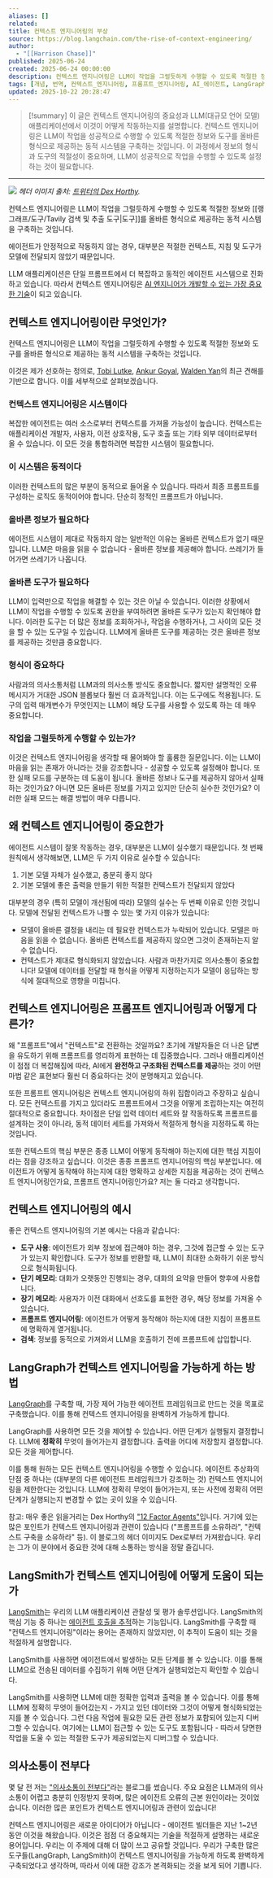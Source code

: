 ```yaml
---
aliases: []
related:
title: 컨텍스트 엔지니어링의 부상
source: https://blog.langchain.com/the-rise-of-context-engineering/
author:
  - "[[Harrison Chase]]"
published: 2025-06-24
created: 2025-06-24 00:00:00
description: 컨텍스트 엔지니어링은 LLM이 작업을 그럴듯하게 수행할 수 있도록 적절한 정보와 도구를 올바른 형식으로 제공하는 동적 시스템을 구축하는 것입니다. 에이전트가 안정적으로 작동하지 않는 경우, 대부분은 적절한 컨텍스트, 지침 및 도구가 모델에 전달되지 않았기 때문입니다.
tags: [개념, 번역, 컨텍스트_엔지니어링, 프롬프트_엔지니어링, AI_에이전트, LangGraph, LangSmith, LLM]
updated: 2025-10-22 20:28:47
---
```

> [!summary]
> 이 글은 컨텍스트 엔지니어링의 중요성과 LLM(대규모 언어 모델) 애플리케이션에서 이것이 어떻게 작동하는지를 설명합니다. 컨텍스트 엔지니어링은 LLM이 작업을 성공적으로 수행할 수 있도록 적절한 정보와 도구를 올바른 형식으로 제공하는 동적 시스템을 구축하는 것입니다. 이 과정에서 정보의 형식과 도구의 적절성이 중요하며, LLM이 성공적으로 작업을 수행할 수 있도록 설정하는 것이 필요합니다.

---
![](https://blog.langchain.com/content/images/size/w1248/format/webp/2025/06/GtRmoOqaUAEXH2i.jpeg)
*헤더 이미지 출처:* [*트위터의 Dex Horthy*](https://x.com/dexhorthy/status/1933283008863482067?ref=blog.langchain.com)*.*

컨텍스트 엔지니어링은 LLM이 작업을 그럴듯하게 수행할 수 있도록 적절한 정보와 [[랭그래프/도구/Tavily 검색 및 추출 도구|도구]]를 올바른 형식으로 제공하는 동적 시스템을 구축하는 것입니다.

에이전트가 안정적으로 작동하지 않는 경우, 대부분은 적절한 컨텍스트, 지침 및 도구가 모델에 전달되지 않았기 때문입니다.

LLM 애플리케이션은 단일 프롬프트에서 더 복잡하고 동적인 에이전트 시스템으로 진화하고 있습니다. 따라서 컨텍스트 엔지니어링은 [AI 엔지니어가 개발할 수 있는 가장 중요한 기술](https://cognition.ai/blog/dont-build-multi-agents?ref=blog.langchain.com#a-theory-of-building-long-running-agents)이 되고 있습니다.

## 컨텍스트 엔지니어링이란 무엇인가?

컨텍스트 엔지니어링은 LLM이 작업을 그럴듯하게 수행할 수 있도록 적절한 정보와 도구를 올바른 형식으로 제공하는 동적 시스템을 구축하는 것입니다.

이것은 제가 선호하는 정의로, [Tobi Lutke](https://x.com/tobi/status/1935533422589399127?ref=blog.langchain.com), [Ankur Goyal](https://x.com/ankrgyl/status/1913766591910842619?ref=blog.langchain.com), [Walden Yan](https://cognition.ai/blog/dont-build-multi-agents?ref=blog.langchain.com)의 최근 견해를 기반으로 합니다. 이를 세부적으로 살펴보겠습니다.

### **컨텍스트 엔지니어링은 시스템이다**

복잡한 에이전트는 여러 소스로부터 컨텍스트를 가져올 가능성이 높습니다. 컨텍스트는 애플리케이션 개발자, 사용자, 이전 상호작용, 도구 호출 또는 기타 외부 데이터로부터 올 수 있습니다. 이 모든 것을 통합하려면 복잡한 시스템이 필요합니다.

### **이 시스템은 동적이다**

이러한 컨텍스트의 많은 부분이 동적으로 들어올 수 있습니다. 따라서 최종 프롬프트를 구성하는 로직도 동적이어야 합니다. 단순히 정적인 프롬프트가 아닙니다.

### **올바른 정보가 필요하다**

에이전트 시스템이 제대로 작동하지 않는 일반적인 이유는 올바른 컨텍스트가 없기 때문입니다. LLM은 마음을 읽을 수 없습니다 - 올바른 정보를 제공해야 합니다. 쓰레기가 들어가면 쓰레기가 나옵니다.

### **올바른 도구가 필요하다**

LLM이 입력만으로 작업을 해결할 수 있는 것은 아닐 수 있습니다. 이러한 상황에서 LLM이 작업을 수행할 수 있도록 권한을 부여하려면 올바른 도구가 있는지 확인해야 합니다. 이러한 도구는 더 많은 정보를 조회하거나, 작업을 수행하거나, 그 사이의 모든 것을 할 수 있는 도구일 수 있습니다. LLM에게 올바른 도구를 제공하는 것은 올바른 정보를 제공하는 것만큼 중요합니다.

### **형식이 중요하다**

사람과의 의사소통처럼 LLM과의 의사소통 방식도 중요합니다. 짧지만 설명적인 오류 메시지가 거대한 JSON 블롭보다 훨씬 더 효과적입니다. 이는 도구에도 적용됩니다. 도구의 입력 매개변수가 무엇인지는 LLM이 해당 도구를 사용할 수 있도록 하는 데 매우 중요합니다.

### **작업을 그럴듯하게 수행할 수 있는가?**

이것은 컨텍스트 엔지니어링을 생각할 때 물어봐야 할 훌륭한 질문입니다. 이는 LLM이 마음을 읽는 존재가 아니라는 것을 강조합니다 - 성공할 수 있도록 설정해야 합니다. 또한 실패 모드를 구분하는 데 도움이 됩니다. 올바른 정보나 도구를 제공하지 않아서 실패하는 것인가요? 아니면 모든 올바른 정보를 가지고 있지만 단순히 실수한 것인가요? 이러한 실패 모드는 해결 방법이 매우 다릅니다.

## 왜 컨텍스트 엔지니어링이 중요한가

에이전트 시스템이 잘못 작동하는 경우, 대부분은 LLM이 실수했기 때문입니다. 첫 번째 원칙에서 생각해보면, LLM은 두 가지 이유로 실수할 수 있습니다:

1. 기본 모델 자체가 실수했고, 충분히 좋지 않다
2. 기본 모델에 좋은 출력을 만들기 위한 적절한 컨텍스트가 전달되지 않았다

대부분의 경우 (특히 모델이 개선됨에 따라) 모델의 실수는 두 번째 이유로 인한 것입니다. 모델에 전달된 컨텍스트가 나쁠 수 있는 몇 가지 이유가 있습니다:

- 모델이 올바른 결정을 내리는 데 필요한 컨텍스트가 누락되어 있습니다. 모델은 마음을 읽을 수 없습니다. 올바른 컨텍스트를 제공하지 않으면 그것이 존재하는지 알 수 없습니다.
- 컨텍스트가 제대로 형식화되지 않았습니다. 사람과 마찬가지로 의사소통이 중요합니다! 모델에 데이터를 전달할 때 형식을 어떻게 지정하는지가 모델이 응답하는 방식에 절대적으로 영향을 미칩니다.

## 컨텍스트 엔지니어링은 프롬프트 엔지니어링과 어떻게 다른가?

왜 "프롬프트"에서 "컨텍스트"로 전환하는 것일까요? 초기에 개발자들은 더 나은 답변을 유도하기 위해 프롬프트를 영리하게 표현하는 데 집중했습니다. 그러나 애플리케이션이 점점 더 복잡해짐에 따라, AI에게 **완전하고 구조화된 컨텍스트를 제공**하는 것이 어떤 마법 같은 표현보다 훨씬 더 중요하다는 것이 분명해지고 있습니다.

또한 프롬프트 엔지니어링은 컨텍스트 엔지니어링의 하위 집합이라고 주장하고 싶습니다. 모든 컨텍스트를 가지고 있더라도 프롬프트에서 그것을 어떻게 조립하는지는 여전히 절대적으로 중요합니다. 차이점은 단일 입력 데이터 세트와 잘 작동하도록 프롬프트를 설계하는 것이 아니라, 동적 데이터 세트를 가져와서 적절하게 형식을 지정하도록 하는 것입니다.

또한 컨텍스트의 핵심 부분은 종종 LLM이 어떻게 동작해야 하는지에 대한 핵심 지침이라는 점을 강조하고 싶습니다. 이것은 종종 프롬프트 엔지니어링의 핵심 부분입니다. 에이전트가 어떻게 동작해야 하는지에 대한 명확하고 상세한 지침을 제공하는 것이 컨텍스트 엔지니어링인가요, 프롬프트 엔지니어링인가요? 저는 둘 다라고 생각합니다.

## 컨텍스트 엔지니어링의 예시

좋은 컨텍스트 엔지니어링의 기본 예시는 다음과 같습니다:

- **도구 사용**: 에이전트가 외부 정보에 접근해야 하는 경우, 그것에 접근할 수 있는 도구가 있는지 확인합니다. 도구가 정보를 반환할 때, LLM이 최대한 소화하기 쉬운 방식으로 형식화됩니다.
- **단기 메모리**: 대화가 오랫동안 진행되는 경우, 대화의 요약을 만들어 향후에 사용합니다.
- **장기 메모리**: 사용자가 이전 대화에서 선호도를 표현한 경우, 해당 정보를 가져올 수 있습니다.
- **프롬프트 엔지니어링**: 에이전트가 어떻게 동작해야 하는지에 대한 지침이 프롬프트에 명확하게 열거됩니다.
- **검색**: 정보를 동적으로 가져와서 LLM을 호출하기 전에 프롬프트에 삽입합니다.

## LangGraph가 컨텍스트 엔지니어링을 가능하게 하는 방법

[LangGraph](https://github.com/langchain-ai/langgraph?ref=blog.langchain.com)를 구축할 때, 가장 제어 가능한 에이전트 프레임워크로 만드는 것을 목표로 구축했습니다. 이를 통해 컨텍스트 엔지니어링을 완벽하게 가능하게 합니다.

LangGraph를 사용하면 모든 것을 제어할 수 있습니다. 어떤 단계가 실행될지 결정합니다. LLM에 **정확히** 무엇이 들어가는지 결정합니다. 출력을 어디에 저장할지 결정합니다. 모든 것을 제어합니다.

이를 통해 원하는 모든 컨텍스트 엔지니어링을 수행할 수 있습니다. 에이전트 추상화의 단점 중 하나는 (대부분의 다른 에이전트 프레임워크가 강조하는 것) 컨텍스트 엔지니어링을 제한한다는 것입니다. LLM에 정확히 무엇이 들어가는지, 또는 사전에 정확히 어떤 단계가 실행되는지 변경할 수 없는 곳이 있을 수 있습니다.

참고: 매우 좋은 읽을거리는 Dex Horthy의 ["12 Factor Agents"](https://github.com/humanlayer/12-factor-agents?ref=blog.langchain.com)입니다. 거기에 있는 많은 포인트가 컨텍스트 엔지니어링과 관련이 있습니다 ("프롬프트를 소유하라", "컨텍스트 구축을 소유하라" 등). 이 블로그의 헤더 이미지도 Dex로부터 가져왔습니다. 우리는 그가 이 분야에서 중요한 것에 대해 소통하는 방식을 정말 즐깁니다.

## LangSmith가 컨텍스트 엔지니어링에 어떻게 도움이 되는가

[LangSmith](https://smith.langchain.com/?ref=blog.langchain.com)는 우리의 LLM 애플리케이션 관찰성 및 평가 솔루션입니다. LangSmith의 핵심 기능 중 하나는 [에이전트 호출을 추적](https://docs.smith.langchain.com/observability/tutorials/observability?ref=blog.langchain.com)하는 기능입니다. LangSmith를 구축할 때 "컨텍스트 엔지니어링"이라는 용어는 존재하지 않았지만, 이 추적이 도움이 되는 것을 적절하게 설명합니다.

LangSmith를 사용하면 에이전트에서 발생하는 모든 단계를 볼 수 있습니다. 이를 통해 LLM으로 전송된 데이터를 수집하기 위해 어떤 단계가 실행되었는지 확인할 수 있습니다.

LangSmith를 사용하면 LLM에 대한 정확한 입력과 출력을 볼 수 있습니다. 이를 통해 LLM에 정확히 무엇이 들어갔는지 - 가지고 있던 데이터와 그것이 어떻게 형식화되었는지를 볼 수 있습니다. 그런 다음 작업에 필요한 모든 관련 정보가 포함되어 있는지 디버그할 수 있습니다. 여기에는 LLM이 접근할 수 있는 도구도 포함됩니다 - 따라서 당면한 작업을 도울 수 있는 적절한 도구가 제공되었는지 디버그할 수 있습니다.

## 의사소통이 전부다

몇 달 전 저는 ["의사소통이 전부다"](https://blog.langchain.com/communication-is-all-you-need/)라는 블로그를 썼습니다. 주요 요점은 LLM과의 의사소통이 어렵고 충분히 인정받지 못하며, 많은 에이전트 오류의 근본 원인이라는 것이었습니다. 이러한 많은 포인트가 컨텍스트 엔지니어링과 관련이 있습니다!

컨텍스트 엔지니어링은 새로운 아이디어가 아닙니다 - 에이전트 빌더들은 지난 1~2년 동안 이것을 해왔습니다. 이것은 점점 더 중요해지는 기술을 적절하게 설명하는 새로운 용어입니다. 우리는 이 주제에 대해 더 많이 쓰고 공유할 것입니다. 우리가 구축한 많은 도구들(LangGraph, LangSmith)이 컨텍스트 엔지니어링을 가능하게 하도록 완벽하게 구축되었다고 생각하며, 따라서 이에 대한 강조가 본격화되는 것을 보게 되어 기쁩니다.
